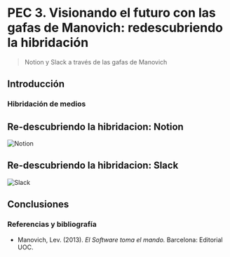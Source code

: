#  PEC 3. Visionando el futuro con las gafas de Manovich: redescubriendo la hibridación
 > Notion y Slack a través de las gafas de Manovich

## Introducción


### Hibridación de medios

## Re-descubriendo la hibridacion: Notion
![Notion](https://i0.wp.com/get.site/wp-content/uploads/2021/10/notion-logo.png?ssl=1) 

## Re-descubriendo la hibridacion: Slack
![Slack](https://upload.wikimedia.org/wikipedia/commons/thumb/b/b9/Slack_Technologies_Logo.svg/498px-Slack_Technologies_Logo.svg.png) 


## Conclusiones

### Referencias y bibliografía
- Manovich, Lev. (2013). *El Software toma el mando.* Barcelona: Editorial UOC.
